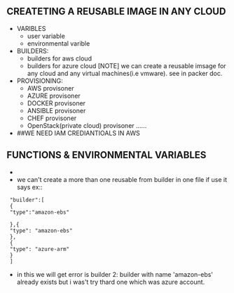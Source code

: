 ## CREATETING A REUSABLE IMAGE IN ANY CLOUD
* VARIBLES
  * user variable
  * environmental varible
* BUILDERS:
  * builders for aws cloud
  * builders for azure cloud
  [NOTE] we can create a reusable imsage for any cloud and any virtual machines(i.e vmware). see in packer doc.
* PROVISIONING:
  * AWS provisoner
  * AZURE provisoner
  * DOCKER provisoner 
  * ANSIBLE provisoner
  * CHEF provisoner
  * OpenStack(private cloud) provisoner ......
* ##WE NEED IAM CREDIANTIOALS IN AWS
## FUNCTIONS & ENVIRONMENTAL VARIABLES
* 
* we can't create a more than one reusable from builder in one file if use it says
ex::
```
 "builder":[
 {
 "type":"amazon-ebs"

 },{
 "type": "amazon-ebs"
 },
 {
 "type": "azure-arm"
 }
 ]
```
 * in this we will get error is builder 2: builder with name 'amazon-ebs' already exists but i was't try thard one which was azure account.
  




